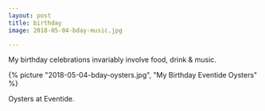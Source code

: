 ```yaml
---
layout: post
title: birthday
image: 2018-05-04-bday-music.jpg

---
```


My birthday celebrations invariably involve food, drink & music. 


<!--more-->
{% picture "2018-05-04-bday-oysters.jpg", "My Birthday Eventide Oysters"  %}
  
Oysters at Eventide.  
